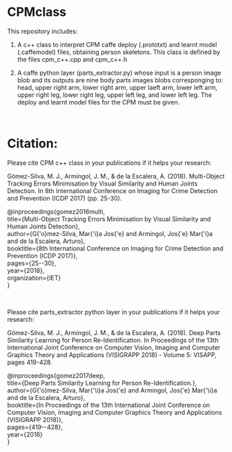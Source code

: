 # CPMclass

This repository includes:
1. A c++ class to interpret CPM caffe deploy (.prototxt) and learnt model (.caffemodel) files, obtaining person skeletons. This class is defined by the files cpm_c++.cpp and cpm_c++.h

2. A caffe python layer (parts_extractor.py) whose input is a person image blob and its outputs are nine body parts images blobs corresponging to: head, upper right arm, lower right arm, upper laeft arm, lower left arm, upper right leg, lower right leg, upper left leg, and lower left leg. The deploy and learnt model files for the CPM must be given.
 
<br />

# Citation:

Please cite CPM c++ class in your publications if it helps your research:

Gómez-Silva, M. J., Armingol, J. M., & de la Escalera, A. (2018). Multi-Object Tracking Errors Minimisation by Visual Similarity and Human Joints Detection. In 8th International Conference on Imaging for Crime Detection and Prevention (ICDP 2017) (pp. 25-30).

@inproceedings{gomez2016multi,<br />
  title={Multi-Object Tracking Errors Minimisation by Visual Similarity and Human Joints Detection},<br />
  author={G{\'o}mez-Silva, Mar{\'i}a Jos{\'e} and Armingol, Jos{\'e} Mar{\'i}a and de la Escalera, Arturo},<br />
  booktitle={8th International Conference on Imaging for Crime Detection and Prevention (ICDP 2017)},<br />
  pages={25--30},<br />
  year={2018},<br />
  organization={IET}<br />
}
 
 <br />

Please cite parts_extractor python layer in your publications if it helps your research:

Gómez-Silva, M. J., Armingol, J. M., & de la Escalera, A. (2018). Deep Parts Similarity Learning for Person Re-Identification.  In Proceedings of the 13th International Joint Conference on Computer Vision, Imaging and Computer Graphics Theory and Applications (VISIGRAPP 2018) - Volume 5: VISAPP, pages 419-428.

@inproceedings{gomez2017deep, <br />
 title={Deep Parts Similarity Learning for Person Re-Identification.}, <br />
 author={G{'o}mez-Silva, Mar{'\i}a Jos{'e} and Armingol, Jos{'e} Mar{'\i}a and de la Escalera, Arturo}, <br />
 booktitle={In Proceedings of the 13th International Joint Conference on Computer Vision, Imaging and Computer Graphics Theory and Applications (VISIGRAPP 2018)}, <br />
 pages={419--428}, <br />
 year={2018} <br />
}
